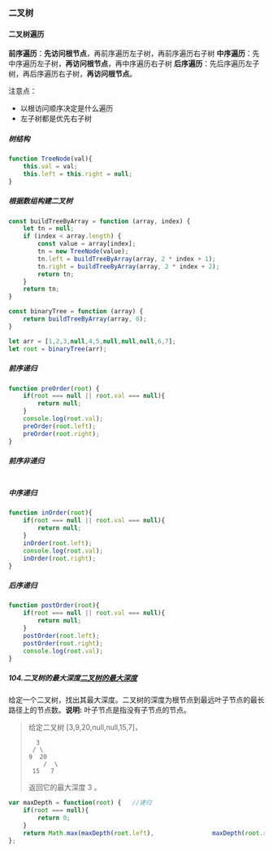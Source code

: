 ### 二叉树

#### 二叉树遍历

**前序遍历**：**先访问根节点**，再前序遍历左子树，再前序遍历右子树 **中序遍历**：先中序遍历左子树，**再访问根节点**，再中序遍历右子树 **后序遍历**：先后序遍历左子树，再后序遍历右子树，**再访问根节点**。

注意点：

- 以根访问顺序决定是什么遍历
- 左子树都是优先右子树

##### 树结构

```js
function TreeNode(val){
    this.val = val;
    this.left = this.right = null;
}
```

##### 根据数组构建二叉树

```js
const buildTreeByArray = function (array, index) {
    let tn = null;
    if (index < array.length) {
        const value = array[index];
        tn = new TreeNode(value);
        tn.left = buildTreeByArray(array, 2 * index + 1);
        tn.right = buildTreeByArray(array, 2 * index + 2);
        return tn;
    }
    return tn;
}

const binaryTree = function (array) {
    return buildTreeByArray(array, 0);
}

let arr = [1,2,3,null,4,5,null,null,null,6,7];
let root = binaryTree(arr);
```

##### 前序递归

```js
function preOrder(root) {
    if(root === null || root.val === null){
        return null;
    }
    console.log(root.val);
    preOrder(root.left);
    preOrder(root.right);
}
```

##### 前序非递归

```js

```



##### 中序递归

```js
function inOrder(root){
    if(root === null || root.val === null){
        return null;
    }
    inOrder(root.left);
    console.log(root.val);
    inOrder(root.right);
}
```

##### 后序递归

```js
function postOrder(root){
    if(root === null || root.val === null){
        return null;
    }
    postOrder(root.left);
    postOrder(root.right);
    console.log(root.val);
}
```



##### 104.二叉树的最大深度[二叉树的最大深度](https://leetcode-cn.com/problems/maximum-depth-of-binary-tree/)

给定一个二叉树，找出其最大深度。二叉树的深度为根节点到最远叶子节点的最长路径上的节点数。**说明:** 叶子节点是指没有子节点的节点。

> 给定二叉树 [3,9,20,null,null,15,7]，
>
>       3
>      / \
>     9  20
>         /  \
>      15   7
>
> 返回它的最大深度 3 。

```js
var maxDepth = function(root) {   //递归
    if(root === null){
        return 0;
    }
    return Math.max(maxDepth(root.left), 				maxDepth(root.right))+1;
};
```

